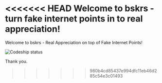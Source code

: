 <<<<<<< HEAD
Welcome to bskrs - turn fake internet points in to real appreciation!
=======
Welcome to bskrs - Real Appreciation on top of Fake Internet Points!

![Codeship status](https://codeship.com/projects/05feb8d0-9621-0134-c90d-36b72d9272ea/status?branch=master "Codeship status")

Thank you.

>>>>>>> 980b4cd85437e994dfc11eb46d285c54e3c01493
